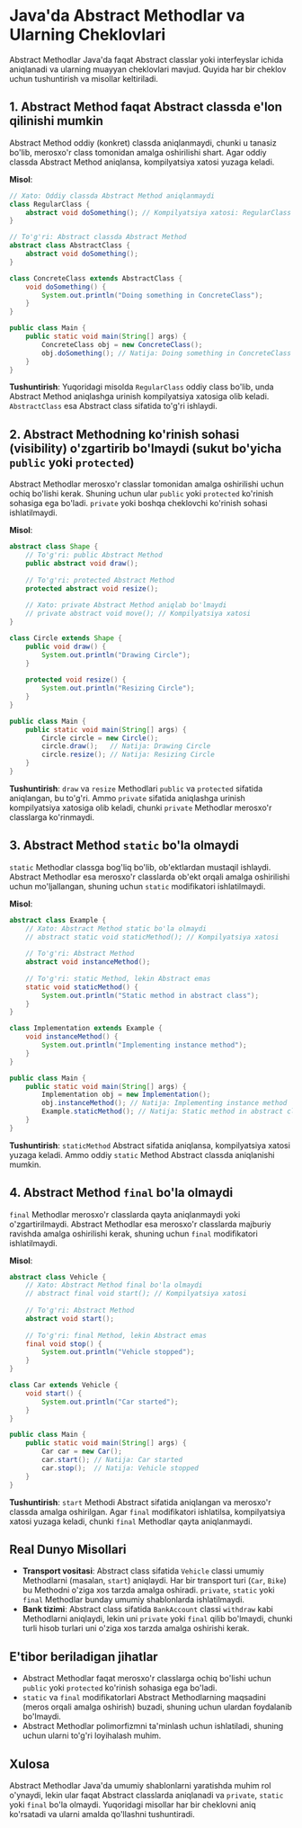 # Java'da Abstract Methodlar va Ularning Cheklovlari

Abstract Methodlar Java'da faqat Abstract classlar yoki interfeyslar ichida aniqlanadi va ularning muayyan cheklovlari mavjud. Quyida har bir cheklov uchun tushuntirish va misollar keltiriladi.

## 1. Abstract Method faqat Abstract classda e'lon qilinishi mumkin
Abstract Method oddiy (konkret) classda aniqlanmaydi, chunki u tanasiz bo'lib, merosxo'r class tomonidan amalga oshirilishi shart. Agar oddiy classda Abstract Method aniqlansa, kompilyatsiya xatosi yuzaga keladi.

**Misol**:
```java
// Xato: Oddiy classda Abstract Method aniqlanmaydi
class RegularClass {
    abstract void doSomething(); // Kompilyatsiya xatosi: RegularClass is not abstract
}

// To'g'ri: Abstract classda Abstract Method
abstract class AbstractClass {
    abstract void doSomething();
}

class ConcreteClass extends AbstractClass {
    void doSomething() {
        System.out.println("Doing something in ConcreteClass");
    }
}

public class Main {
    public static void main(String[] args) {
        ConcreteClass obj = new ConcreteClass();
        obj.doSomething(); // Natija: Doing something in ConcreteClass
    }
}
```
**Tushuntirish**: Yuqoridagi misolda `RegularClass` oddiy class bo'lib, unda Abstract Method aniqlashga urinish kompilyatsiya xatosiga olib keladi. `AbstractClass` esa Abstract class sifatida to'g'ri ishlaydi.

## 2. Abstract Methodning ko'rinish sohasi (visibility) o'zgartirib bo'lmaydi (sukut bo'yicha `public` yoki `protected`)
Abstract Methodlar merosxo'r classlar tomonidan amalga oshirilishi uchun ochiq bo'lishi kerak. Shuning uchun ular `public` yoki `protected` ko'rinish sohasiga ega bo'ladi. `private` yoki boshqa cheklovchi ko'rinish sohasi ishlatilmaydi.

**Misol**:
```java
abstract class Shape {
    // To'g'ri: public Abstract Method
    public abstract void draw();
    
    // To'g'ri: protected Abstract Method
    protected abstract void resize();
    
    // Xato: private Abstract Method aniqlab bo'lmaydi
    // private abstract void move(); // Kompilyatsiya xatosi
}

class Circle extends Shape {
    public void draw() {
        System.out.println("Drawing Circle");
    }
    
    protected void resize() {
        System.out.println("Resizing Circle");
    }
}

public class Main {
    public static void main(String[] args) {
        Circle circle = new Circle();
        circle.draw();   // Natija: Drawing Circle
        circle.resize(); // Natija: Resizing Circle
    }
}
```
**Tushuntirish**: `draw` va `resize` Methodlari `public` va `protected` sifatida aniqlangan, bu to'g'ri. Ammo `private` sifatida aniqlashga urinish kompilyatsiya xatosiga olib keladi, chunki `private` Methodlar merosxo'r classlarga ko'rinmaydi.

## 3. Abstract Method `static` bo'la olmaydi
`static` Methodlar classga bog'liq bo'lib, ob'ektlardan mustaqil ishlaydi. Abstract Methodlar esa merosxo'r classlarda ob'ekt orqali amalga oshirilishi uchun mo'ljallangan, shuning uchun `static` modifikatori ishlatilmaydi.

**Misol**:
```java
abstract class Example {
    // Xato: Abstract Method static bo'la olmaydi
    // abstract static void staticMethod(); // Kompilyatsiya xatosi
    
    // To'g'ri: Abstract Method
    abstract void instanceMethod();
    
    // To'g'ri: static Method, lekin Abstract emas
    static void staticMethod() {
        System.out.println("Static method in abstract class");
    }
}

class Implementation extends Example {
    void instanceMethod() {
        System.out.println("Implementing instance method");
    }
}

public class Main {
    public static void main(String[] args) {
        Implementation obj = new Implementation();
        obj.instanceMethod(); // Natija: Implementing instance method
        Example.staticMethod(); // Natija: Static method in abstract class
    }
}
```
**Tushuntirish**: `staticMethod` Abstract sifatida aniqlansa, kompilyatsiya xatosi yuzaga keladi. Ammo oddiy `static` Method Abstract classda aniqlanishi mumkin.

## 4. Abstract Method `final` bo'la olmaydi
`final` Methodlar merosxo'r classlarda qayta aniqlanmaydi yoki o'zgartirilmaydi. Abstract Methodlar esa merosxo'r classlarda majburiy ravishda amalga oshirilishi kerak, shuning uchun `final` modifikatori ishlatilmaydi.

**Misol**:
```java
abstract class Vehicle {
    // Xato: Abstract Method final bo'la olmaydi
    // abstract final void start(); // Kompilyatsiya xatosi
    
    // To'g'ri: Abstract Method
    abstract void start();
    
    // To'g'ri: final Method, lekin Abstract emas
    final void stop() {
        System.out.println("Vehicle stopped");
    }
}

class Car extends Vehicle {
    void start() {
        System.out.println("Car started");
    }
}

public class Main {
    public static void main(String[] args) {
        Car car = new Car();
        car.start(); // Natija: Car started
        car.stop();  // Natija: Vehicle stopped
    }
}
```
**Tushuntirish**: `start` Methodi Abstract sifatida aniqlangan va merosxo'r classda amalga oshirilgan. Agar `final` modifikatori ishlatilsa, kompilyatsiya xatosi yuzaga keladi, chunki `final` Methodlar qayta aniqlanmaydi.

## Real Dunyo Misollari
- **Transport vositasi**: Abstract class sifatida `Vehicle` classi umumiy Methodlarni (masalan, `start`) aniqlaydi. Har bir transport turi (`Car`, `Bike`) bu Methodni o'ziga xos tarzda amalga oshiradi. `private`, `static` yoki `final` Methodlar bunday umumiy shablonlarda ishlatilmaydi.
- **Bank tizimi**: Abstract class sifatida `BankAccount` classi `withdraw` kabi Methodlarni aniqlaydi, lekin uni `private` yoki `final` qilib bo'lmaydi, chunki turli hisob turlari uni o'ziga xos tarzda amalga oshirishi kerak.

## E'tibor beriladigan jihatlar
- Abstract Methodlar faqat merosxo'r classlarga ochiq bo'lishi uchun `public` yoki `protected` ko'rinish sohasiga ega bo'ladi.
- `static` va `final` modifikatorlari Abstract Methodlarning maqsadini (meros orqali amalga oshirish) buzadi, shuning uchun ulardan foydalanib bo'lmaydi.
- Abstract Methodlar polimorfizmni ta'minlash uchun ishlatiladi, shuning uchun ularni to'g'ri loyihalash muhim.

## Xulosa
Abstract Methodlar Java'da umumiy shablonlarni yaratishda muhim rol o'ynaydi, lekin ular faqat Abstract classlarda aniqlanadi va `private`, `static` yoki `final` bo'la olmaydi. Yuqoridagi misollar har bir cheklovni aniq ko'rsatadi va ularni amalda qo'llashni tushuntiradi.
